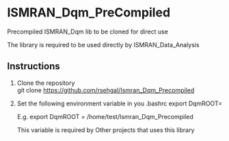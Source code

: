 # ISMRAN_Dqm_PreCompiled

Precompiled ISMRAN_Dqm lib to be cloned for direct use 

The library is required to be used directly by ISMRAN_Data_Analysis 

Instructions
---------------

1) Clone the repository  
   git clone https://github.com/rsehgal/Ismran_Dqm_Precompiled 

2) Set the following environment variable in you .bashrc 
   export DqmROOT=<complete path to the clone directory> 

   E.g. 
   export DqmROOT = /home/test/Ismran_Dqm_Precompiled 

   This variable is required by Other projects that uses this library


